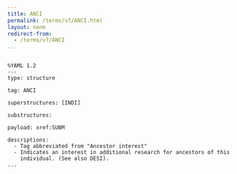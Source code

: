 ```yaml
---
title: ANCI
permalink: /terms/v7/ANCI.html
layout: none
redirect-from:
  - /terms/v7/ANCI
...
```


```

%YAML 1.2
---
type: structure

tag: ANCI

superstructures: [INDI]

substructures:

payload: xref:SUBM

descriptions:
  - Tag abbreviated from "Ancestor interest"
  - Indicates an interest in additional research for ancestors of this
    individual. (See also DESI).
...

```